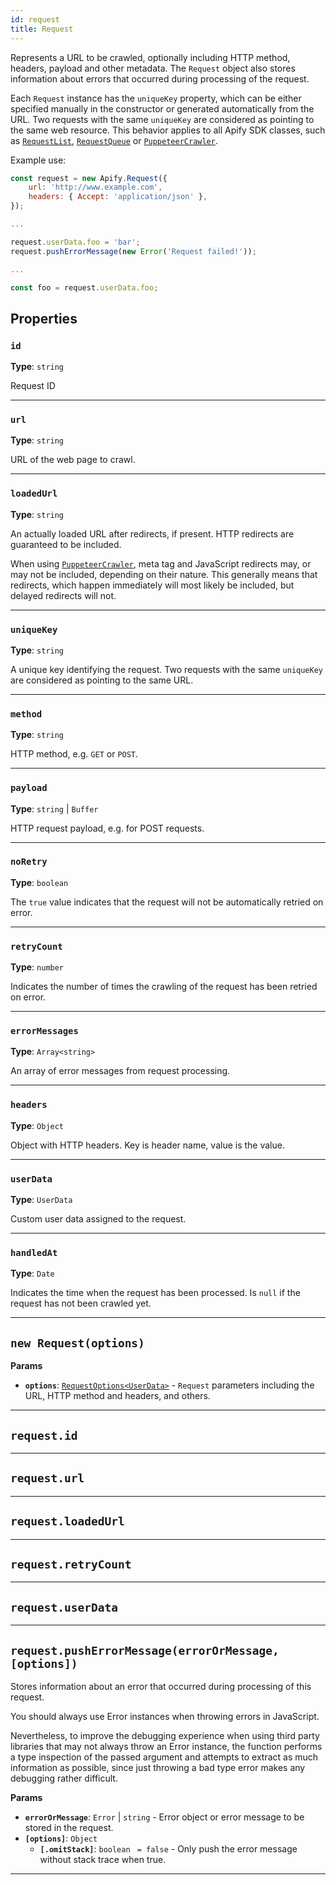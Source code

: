 ```yaml
---
id: request
title: Request
---
```


<a name="request"></a>

Represents a URL to be crawled, optionally including HTTP method, headers, payload and other metadata. The `Request` object also stores information
about errors that occurred during processing of the request.

Each `Request` instance has the `uniqueKey` property, which can be either specified manually in the constructor or generated automatically from the
URL. Two requests with the same `uniqueKey` are considered as pointing to the same web resource. This behavior applies to all Apify SDK classes, such
as [`RequestList`](/docs/api/request-list), [`RequestQueue`](/docs/api/request-queue) or [`PuppeteerCrawler`](/docs/api/puppeteer-crawler).

Example use:

```javascript
const request = new Apify.Request({
    url: 'http://www.example.com',
    headers: { Accept: 'application/json' },
});

...

request.userData.foo = 'bar';
request.pushErrorMessage(new Error('Request failed!'));

...

const foo = request.userData.foo;
```

## Properties

### `id`

**Type**: `string`

Request ID

---

### `url`

**Type**: `string`

URL of the web page to crawl.

---

### `loadedUrl`

**Type**: `string`

An actually loaded URL after redirects, if present. HTTP redirects are guaranteed to be included.

When using [`PuppeteerCrawler`](/docs/api/puppeteer-crawler), meta tag and JavaScript redirects may, or may not be included, depending on their
nature. This generally means that redirects, which happen immediately will most likely be included, but delayed redirects will not.

---

### `uniqueKey`

**Type**: `string`

A unique key identifying the request. Two requests with the same `uniqueKey` are considered as pointing to the same URL.

---

### `method`

**Type**: `string`

HTTP method, e.g. `GET` or `POST`.

---

### `payload`

**Type**: `string` | `Buffer`

HTTP request payload, e.g. for POST requests.

---

### `noRetry`

**Type**: `boolean`

The `true` value indicates that the request will not be automatically retried on error.

---

### `retryCount`

**Type**: `number`

Indicates the number of times the crawling of the request has been retried on error.

---

### `errorMessages`

**Type**: `Array<string>`

An array of error messages from request processing.

---

### `headers`

**Type**: `Object`

Object with HTTP headers. Key is header name, value is the value.

---

### `userData`

**Type**: `UserData`

Custom user data assigned to the request.

---

### `handledAt`

**Type**: `Date`

Indicates the time when the request has been processed. Is `null` if the request has not been crawled yet.

---

<a name="request"></a>

## `new Request(options)`

**Params**

-   **`options`**: [`RequestOptions<UserData>`](/docs/typedefs/request-options) - `Request` parameters including the URL, HTTP method and headers, and
    others.

---

<a name="id"></a>

## `request.id`

---

<a name="url"></a>

## `request.url`

---

<a name="loadedurl"></a>

## `request.loadedUrl`

---

<a name="retrycount"></a>

## `request.retryCount`

---

<a name="userdata"></a>

## `request.userData`

---

<a name="pusherrormessage"></a>

## `request.pushErrorMessage(errorOrMessage, [options])`

Stores information about an error that occurred during processing of this request.

You should always use Error instances when throwing errors in JavaScript.

Nevertheless, to improve the debugging experience when using third party libraries that may not always throw an Error instance, the function performs
a type inspection of the passed argument and attempts to extract as much information as possible, since just throwing a bad type error makes any
debugging rather difficult.

**Params**

-   **`errorOrMessage`**: `Error` | `string` - Error object or error message to be stored in the request.
-   **`[options]`**: `Object`
    -   **`[.omitStack]`**: `boolean` <code> = false</code> - Only push the error message without stack trace when true.

---
